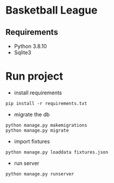 # Basketball League

## Requirements
- Python 3.8.10
- Sqlite3

# Run project
- install requirements
```
pip install -r requirements.txt
```
- migrate the db
```
python manage.py makemigrations
python manage.py migrate
```
- import fixtures
```
python manage.py loaddata fixtures.json
```
- run server
```
python manage.py runserver
```
